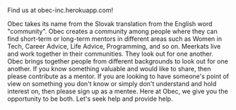 Find us at obec-inc.herokuapp.com! 

Obec takes its name from the Slovak translation from the English word "community". Obec creates a community among people where they can find short-term or long-term mentors in different areas such as Women in Tech, Career Advice, Life Advice, Programming, and so on.
Meerkats live and work together in their communities. They look out for one another. Obec brings together people from different backgrounds to look out for one another. If you know something valuable and would like to share, then please contribute as a mentor. If you are looking to have someone's point of view on something you don't know or simply don't understand and hold interest on, then please sign up as a mentee. Here at Obec, we give you the opportunity to be both. Let's seek help and provide help.


